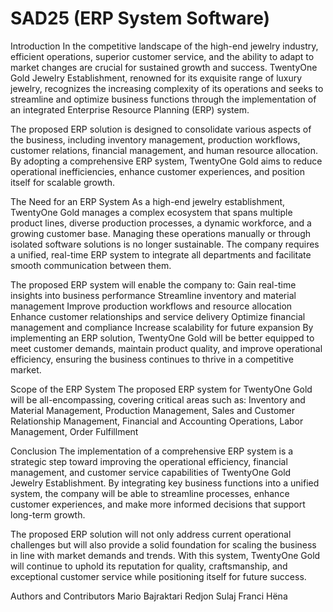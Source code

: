 # SAD25 (ERP System Software)
Introduction
In the competitive landscape of the high-end jewelry industry, efficient operations, superior customer service, and the ability to adapt to market changes are crucial for sustained growth and success. TwentyOne Gold Jewelry Establishment, renowned for its exquisite range of luxury jewelry, recognizes the increasing complexity of its operations and seeks to streamline and optimize business functions through the implementation of an integrated Enterprise Resource Planning (ERP) system.

The proposed ERP solution is designed to consolidate various aspects of the business, including inventory management, production workflows, customer relations, financial management, and human resource allocation. By adopting a comprehensive ERP system, TwentyOne Gold aims to reduce operational inefficiencies, enhance customer experiences, and position itself for scalable growth.

The Need for an ERP System
As a high-end jewelry establishment, TwentyOne Gold manages a complex ecosystem that spans multiple product lines, diverse production processes, a dynamic workforce, and a growing customer base. Managing these operations manually or through isolated software solutions is no longer sustainable. The company requires a unified, real-time ERP system to integrate all departments and facilitate smooth communication between them.

The proposed ERP system will enable the company to:
Gain real-time insights into business performance
Streamline inventory and material management
Improve production workflows and resource allocation
Enhance customer relationships and service delivery
Optimize financial management and compliance
Increase scalability for future expansion
By implementing an ERP solution, TwentyOne Gold will be better equipped to meet customer demands, maintain product quality, and improve operational efficiency, ensuring the business continues to thrive in a competitive market.

Scope of the ERP System
The proposed ERP system for TwentyOne Gold will be all-encompassing, covering critical areas such as:
Inventory and Material Management,
Production Management,
Sales and Customer Relationship Management,
Financial and Accounting Operations,
Labor Management,
Order Fulfillment


Conclusion
The implementation of a comprehensive ERP system is a strategic step toward improving the operational efficiency, financial management, and customer service capabilities of TwentyOne Gold Jewelry Establishment. By integrating key business functions into a unified system, the company will be able to streamline processes, enhance customer experiences, and make more informed decisions that support long-term growth.

The proposed ERP solution will not only address current operational challenges but will also provide a solid foundation for scaling the business in line with market demands and trends. With this system, TwentyOne Gold will continue to uphold its reputation for quality, craftsmanship, and exceptional customer service while positioning itself for future success.

Authors and Contributors
Mario Bajraktari
Redjon Sulaj
Franci Hëna
